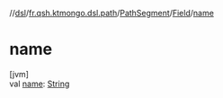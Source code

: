 //[dsl](../../../../index.md)/[fr.qsh.ktmongo.dsl.path](../../index.md)/[PathSegment](../index.md)/[Field](index.md)/[name](name.md)

# name

[jvm]\
val [name](name.md): [String](https://kotlinlang.org/api/latest/jvm/stdlib/kotlin/-string/index.html)
